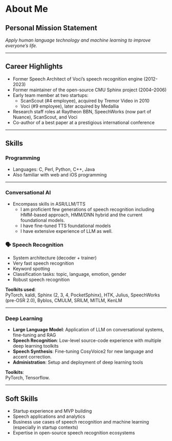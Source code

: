 # About Me

## Personal Mission Statement

*Apply human language technology and machine learning to improve everyone’s life.*

---

## Career Highlights

- Former Speech Architect of Voci’s speech recognition engine (2012-2023)
- Former maintainer of the open-source CMU Sphinx project (2004–2006)  
- Early team member at two startups:
  - ScanScout (#4 employee), acquired by Tremor Video in 2010  
  - Voci (#9 employee), later acquired by Medallia  
- Research staff roles at Raytheon BBN, SpeechWorks (now part of Nuance), ScanScout, and Voci  
- Co-author of a best paper at a prestigious international conference  

---

## Skills

### Programming

- Languages: C, Perl, Python, C++, Java  
- Also familiar with web and iOS programming

---

### Conversational AI
- Encompass skills in ASR/LLM/TTS
  - I am proficient few generations of speech recognition including HMM-based approach, HMM/DNN hybrid and the current foundational models.
  - I have fine-tuned TTS foundational models
  - I have extensive experience of LLM as well.


### 🗣️ Speech Recognition

- System architecture (decoder + trainer)
- Very fast speech recognition
- Keyword spotting
- Classification tasks: topic, language, emotion, gender
- Robust speech recognition

**Toolkits used**:  
PyTorch, kaldi, Sphinx (2, 3, 4, PocketSphinx), HTK, Julius, SpeechWorks (pre-OSR 2.0), Byblos, CMULM, SRILM, MITLM, KenLM

---

### Deep Learning

- **Large Language Model**: Application of LLM on conversational systems, fine-tuning and RAG
- **Speech Recognition**: Low-level source-code experience with multiple deep learning toolkits
- **Speech Synthesis**: Fine-tuning CosyVoice2 for new language and accent correction.
- **Administration**: Setup and deployment of deep learning tools

**Toolkits**:  
PyTorch, Tensorflow.

---

## Soft Skills

- Startup experience and MVP building
- Speech applications and analytics
- Business use cases of speech recognition and machine learning (especially in startup contexts)
- Expertise in open-source speech recognition ecosystems
